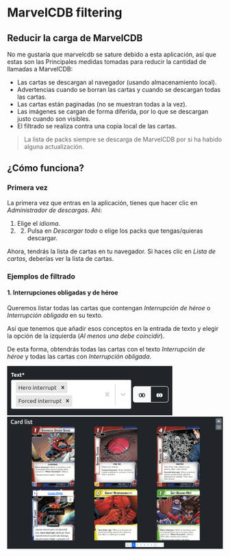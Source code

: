 # MarvelCDB filtering

## Reducir la carga de MarvelCDB

No me gustaría que marvelcdb se sature debido a esta aplicación, así que estas son las
Principales medidas tomadas para reducir la cantidad de llamadas a MarvelCDB:

* Las cartas se descargan al navegador (usando almacenamiento local).
* Advertencias cuando se borran las cartas y cuando se descargan todas las cartas.
* Las cartas están paginadas (no se muestran todas a la vez).
* Las imágenes se cargan de forma diferida, por lo que se descargan justo cuando son visibles.
* El filtrado se realiza contra una copia local de las cartas.

> La lista de packs siempre se descarga de MarvelCDB por si ha habido alguna actualización.

## ¿Cómo funciona?

### Primera vez

La primera vez que entras en la aplicación, tienes que hacer clic en *Administrador de descargas*. Ahí:

1. Elige el *idioma*.
1. 2. Pulsa en *Descargar todo* o elige los packs que tengas/quieras descargar.

Ahora, tendrás la lista de cartas en tu navegador. Si haces clic en *Lista de cartas*, deberías ver la lista de cartas.

### Ejemplos de filtrado

#### 1. Interrupciones obligadas y de héroe

Queremos listar todas las cartas que contengan *Interrupción de héroe* o *Interrupción obligada* en su texto.

Así que tenemos que añadir esos conceptos en la entrada de texto y elegir la opción de la izquierda (*Al menos una debe coincidir*).

De esta forma, obtendrás todas las cartas con el texto *Interrupción de héroe* y todas las cartas con *Interrupción obligada*.

![](./screenshots/example1-en-text_filter.png)
![](./screenshots/example1-en-result.png)
